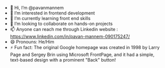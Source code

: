 - 👋 Hi, I’m @pavanmannem
- 👀 I’m interested in frontend development
- 🌱 I’m currently learning front end skills
- 💞️ I’m looking to collaborate on hands-on projects
- 📫 Anyone can reach me through Linkedin website : https://www.linkedin.com/in/pavan-mannem-090175247/
- 😄 Pronouns: He/Him
- ⚡ Fun fact: The original Google homepage was created in 1998 by Larry Page and Sergey Brin using Microsoft FrontPage, and it had a simple, text-based design with a prominent "Back" button!

<!---
pavanmannem732/pavanmannem732 is a ✨ special ✨ repository because its  appears on your GitHub profile.
You can click the Preview link to take a look at your changes.
--->

